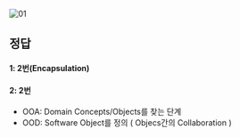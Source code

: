 ![01](https://user-images.githubusercontent.com/69576676/133018731-9cf6563b-2c89-473e-96d5-1cfd7bb4c834.JPG)

정답
-----
#### 1: 2번(Encapsulation)
#### 2: 2번
+ OOA: Domain Concepts/Objects를 찾는 단계
+ OOD: Software Object를 정의 ( Objecs간의 Collaboration )
